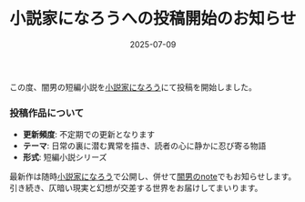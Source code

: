 ﻿---
title: "小説家になろうへの投稿開始のお知らせ"
date: 2025-07-09
---
この度、闇男の短編小説を[小説家になろう](https://syosetu.com/)にて投稿を開始しました。

### 投稿作品について
- **更新頻度**: 不定期での更新となります  
- **テーマ**: 日常の裏に潜む異常を描き、読者の心に静かに忍び寄る物語  
- **形式**: 短編小説シリーズ  

最新作は随時[小説家になろう](https://syosetu.com/)で公開し、併せて[闇男のnote](https://note.com/yamiotoko)でもお知らせします。  
引き続き、仄暗い現実と幻想が交差する世界をお届けしてまいります。